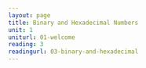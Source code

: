 ```yaml
---
layout: page
title: Binary and Hexadecimal Numbers
unit: 1
uniturl: 01-welcome
reading: 3
readingurl: 03-binary-and-hexadecimal
---
```

